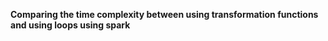 <b>Comparing the time complexity between using transformation functions and using loops using spark </b>
